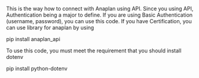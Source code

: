 This is the way how to connect with Anaplan using API. Since you using API, Authentication being a major to define. If you are using Basic Authentication (username, password), you can use this code. If you have Certification, you can use library for anaplan by using 

pip install anaplan_api

To use this code, you must meet the requirement that you should install dotenv

pip install python-dotenv